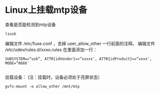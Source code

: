 # Linux上挂载mtp设备
查看是否能检测到mtp设备
```
lsusb
```
编辑文件 /etc/fuse.conf ，去掉 user_allow_other 一行前面的注释。
编辑文件 /etc/udev/rules.d/xxxo.rules
在里面添加一行：
```
SUBSYSTEM==”usb”, ATTR{idVendor}==”xxxxx″, ATTR{idProduct}==”xxxx″, MODE=”0666″


```
挂载设备： (注：挂载时，设备必须处于亮屏状态）
```
gvfs-mount -o allow_other /mnt/mtp
```